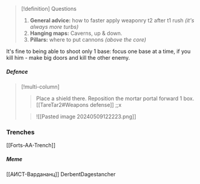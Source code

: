 >[!definition] Questions
>1. **General advice:** how to faster apply weaponry t2 after t1 rush *(it's always more turbs)*
>2. **Hanging maps:** Caverns, up & down.
>3. **Pillars:** where to put cannons *(above the core)*

It's fine to being able to shoot only 1 base: focus one base at a time, if you kill him - make big doors and kill the other enemy.

##### Defence
>[!multi-column]
>>Place a shield there.
>>Reposition the mortar portal forward 1 box.
>>[[TareTar2#Weapons defense]] ;;x
>
>>![[Pasted image 20240509122223.png]]
### Trenches
[[Forts-AA-Trench]]
##### Meme
[[АИСТ-Вардананц]]
DerbentDagestancher